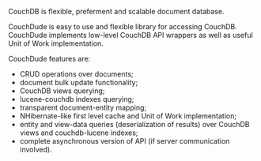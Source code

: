 CouchDB is flexible, preferment and scalable document database.

CouchDude is easy to use and flexible library for accessing CouchDB. CouchDude 
implements low-level CouchDB API wrappers as well as useful Unit of Work implementation.

CouchDude features are:

  * CRUD operations over documents;
  *	document bulk update functionality;
  *	CouchDB views querying;
  *	lucene-couchdb indexes querying;
  *	transparent document-entity mapping;
  *	NHibernate-like first level cache and Unit of Work implementation;
  *	entity and view-data queries (deserialization of results) over CouchDB views and couchdb-lucene indexes;
  *	complete asynchronous version of API (if server communication involved).
